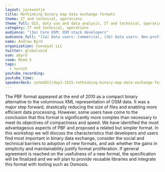 ```yaml
---
layout: ja/eventja
title: Rethinking binary map data exchange formats
theme: IT and technical, operations
theme_full: GIS, data use and data analysis, IT and technical, operations
category: IT and technical, operations
audience: "(3a) Core OSM: OSM stack developers"
audience_full: "(2a) Data users: Commercial, (2b) Data users: Non-profit and public service, (2c) Data users: Personal, (3a) Core OSM: OSM stack developers"
name: Andrew Byrd
organization: Conveyal LLC
twitter: globalvoid
osm: abyrd
room: Room 5
tags:
  - turn25
youtube_recording:
youtube_time:
speakerdeck: sotm2017/day3-1515-rethinking-binary-map-data-exchange-formats
---
```

The PBF format appeared at the end of 2010 as a compact binary alternative to the voluminous XML representation of OSM data. It was a major step forward, drastically reducing the size of files and enabling more efficient data processing. However, some users have come to the conclusion that this format is significantly more complex than necessary to meet its objectives of compactness and speed. We have identified the most advantageous aspects of PBF and proposed a related but simpler format. In this workshop we will discuss the characteristics that developers and users find most important in binary data exchange, consider the social and technical barriers to adoption of new formats, and ask whether the gains in simplicity and maintainability justify format proliferation. If general agreement is reached on the usefulness of a new format, the specification will be finalized and we will plan to provide reusable libraries and integrate this format with tooling such as Osmosis.

